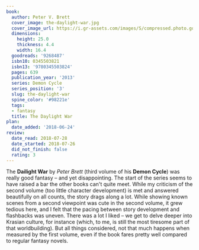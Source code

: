 ```yaml
---
book:
  author: Peter V. Brett
  cover_image: the-daylight-war.jpg
  cover_image_url: https://i.gr-assets.com/images/S/compressed.photo.goodreads.com/books/1360777092l/9268487._SX98_.jpg
  dimensions:
    height: 25.0
    thickness: 4.4
    width: 16.4
  goodreads: '9268487'
  isbn10: 0345503821
  isbn13: '9780345503824'
  pages: 639
  publication_year: '2013'
  series: Demon Cycle
  series_position: '3'
  slug: the-daylight-war
  spine_color: '#98221e'
  tags:
  - fantasy
  title: The Daylight War
plan:
  date_added: '2018-06-24'
review:
  date_read: 2018-07-28
  date_started: 2018-07-26
  did_not_finish: false
  rating: 3
---
```


The **Dailight War** by *Peter Brett* (third volume of his **Demon Cycle**) was really good fantasy – and yet disappointing. The start of the series seems to have raised a bar the other books can't quite meet. While my criticism of the second volume (too little character development) is met and answered beautifully on all counts, the story drags along a lot. While showing known scenes from a second viewpoint was cute in the second volume, it grew tedious here, and I felt that the pacing between story development and flashbacks was uneven. There was a lot I liked – we get to delve deeper into Krasian culture, for instance (which, to me, is still the most tiresome part of that worldbuilding). But all things considered, not that much happens when measured by the first volume, even if the book fares pretty well compared to regular fantasy novels.
